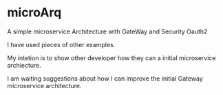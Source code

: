 # microArq
A simple microservice Architecture with GateWay and Security Oauth2

I have used pieces of other examples. 

My intetion is to show other developer how they can a initial microservice archiecture.

I am waiting suggestions about how I can improve the initial Gateway microservice architecture.
